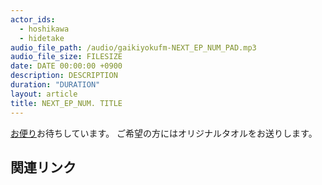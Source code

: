 ```yaml
---
actor_ids:
  - hoshikawa
  - hidetake
audio_file_path: /audio/gaikiyokufm-NEXT_EP_NUM_PAD.mp3
audio_file_size: FILESIZE
date: DATE 00:00:00 +0900
description: DESCRIPTION
duration: "DURATION"
layout: article
title: NEXT_EP_NUM. TITLE
---
```


[お便り](https://forms.gle/qherFuKhZCPWPRcL6)お待ちしています。
ご希望の方にはオリジナルタオルをお送りします。

## 関連リンク
